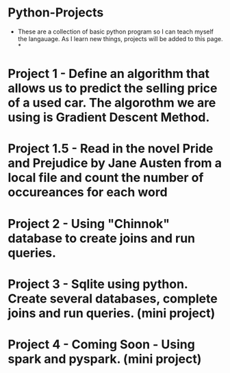 # Python-Projects
* These are a collection of basic python program so I can teach myself the langauage.  As I learn new things, projects will be added to this page. *

# Project 1 - Define an algorithm that allows us to predict the selling price of a used car. The algorothm we are using is Gradient Descent Method.

# Project 1.5 - Read in the novel Pride and Prejudice by Jane Austen from a local file and count the number of occureances for each word

# Project 2 -  Using  "Chinnok" database to create joins and run queries.

# Project 3 - Sqlite using python. Create several databases, complete joins and run queries. (mini project)

# Project 4 - Coming Soon - Using spark and pyspark. (mini project)

